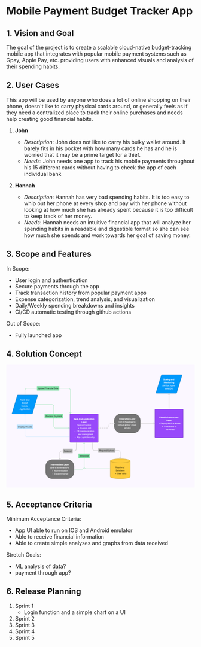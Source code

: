 # Mobile Payment Budget Tracker App

## 1. Vision and Goal
The goal of the project is to create a scalable cloud-native budget-tracking mobile app that integrates with popular mobile payment systems such as Gpay, Apple Pay, etc. providing users with enhanced visuals and analysis of their spending habits. 

## 2. User Cases
This app will be used by anyone who does a lot of online shopping on their phone, doesn't like to carry physical cards around, or generally feels as if they need a centralized place to track their online purchases and needs help creating good financial habits.

1. **John**
   - _Description_: John does not like to carry his bulky wallet around. It barely fits in his pocket with how many cards he has and he is worried that it may be a prime target for a thief.
   - _Needs_: John needs one app to track his mobile payments throughout his 15 different cards without having to check the app of each individual bank

2. **Hannah**
   - _Description_: Hannah has very bad spending habits. It is too easy to whip out her phone at every shop and pay with her phone without looking at how much she has already spent because it is too difficult to keep track of her money.
   - _Needs_: Hannah needs an intuitive financial app that will analyze her spending habits in a readable and digestible format so she can see how much she spends and work towards her goal of saving money.

## 3. Scope and Features
In Scope:
- User login and authentication
- Secure payments through the app
- Track transaction history from popular payment apps
- Expense categorization, trend analysis, and visualization
- Daily/Weekly spending breakdowns and insights
- CI/CD automatic testing through github actions

Out of Scope:
- Fully launched app

## 4. Solution Concept
![software architecture](/images/architecture.png)

## 5. Acceptance Criteria
Minimum Acceptance Criteria:
- App UI able to run on IOS and Android emulator
- Able to receive financial information
- Able to create simple analyses and graphs from data received

Stretch Goals:
- ML analysis of data?
- payment through app?


## 6. Release Planning
1. Sprint 1
   - Login function and a simple chart on a UI
3. Sprint 2
4. Sprint 3
5. Sprint 4
6. Sprint 5
